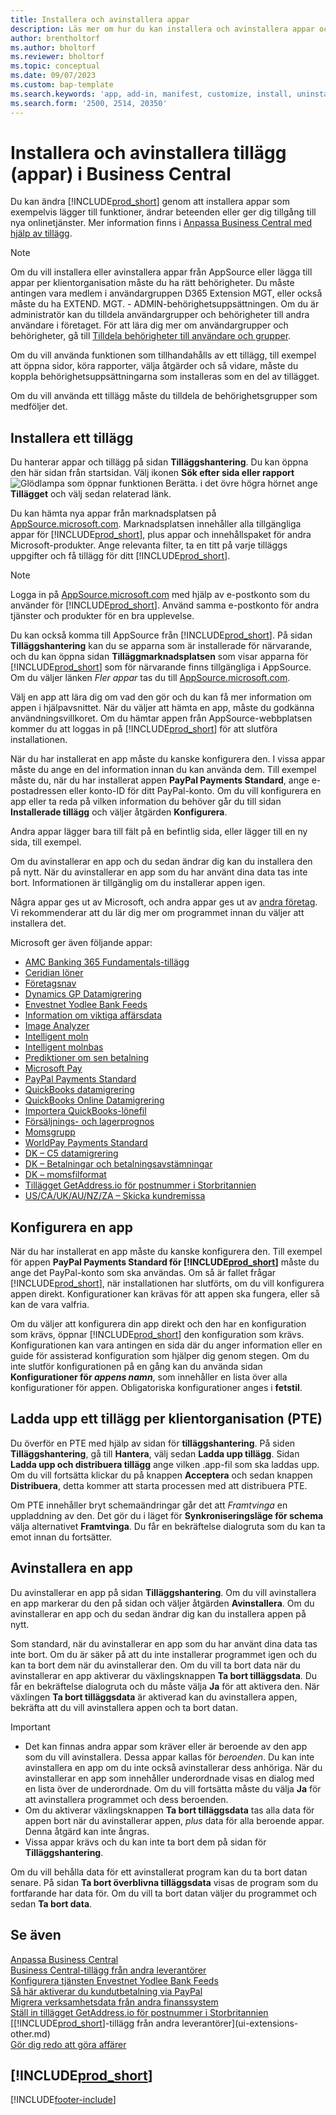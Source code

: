 ```yaml
---
title: Installera och avinstallera appar
description: Läs mer om hur du kan installera och avinstallera appar och tillägg i Business Central.
author: brentholtorf
ms.author: bholtorf
ms.reviewer: bholtorf
ms.topic: conceptual
ms.date: 09/07/2023
ms.custom: bap-template
ms.search.keywords: 'app, add-in, manifest, customize, install, uninstall'
ms.search.form: '2500, 2514, 20350'
---
```


# Installera och avinstallera tillägg (appar) i Business Central

Du kan ändra [!INCLUDE[prod_short](includes/prod_short.md)] genom att installera appar som exempelvis lägger till funktioner, ändrar beteenden eller ger dig tillgång till nya onlinetjänster. Mer information finns i [Anpassa Business Central med hjälp av tillägg](ui-extensions.md).

> [!NOTE]
> Om du vill installera eller avinstallera appar från AppSource eller lägga till appar per klientorganisation måste du ha rätt behörigheter. Du måste antingen vara medlem i användargruppen D365 Extension MGT, eller också måste du ha EXTEND. MGT. - ADMIN-behörighetsuppsättningen. Om du är administratör kan du tilldela användargrupper och behörigheter till andra användare i företaget. För att lära dig mer om användargrupper och behörigheter, gå till [Tilldela behörigheter till användare och grupper](ui-define-granular-permissions.md).
>
> Om du vill använda funktionen som tillhandahålls av ett tillägg, till exempel att öppna sidor, köra rapporter, välja åtgärder och så vidare, måste du koppla behörighetsuppsättningarna som installeras som en del av tillägget.

Om du vill använda ett tillägg måste du tilldela de behörighetsgrupper som medföljer det.

## <a name="install"></a>Installera ett tillägg

Du hanterar appar och tillägg på sidan **Tilläggshantering**. Du kan öppna den här sidan från startsidan. Välj ikonen **Sök efter sida eller rapport** ![Glödlampa som öppnar funktionen Berätta.](media/ui-search/search_small.png "Berätta vad du vill göra") i det övre högra hörnet ange **Tillägget** och välj sedan relaterad länk.  

Du kan hämta nya appar från marknadsplatsen på [AppSource.microsoft.com](https://go.microsoft.com/fwlink/?linkid=2081646). Marknadsplatsen innehåller alla tillgängliga appar för [!INCLUDE[prod_short](includes/prod_short.md)], plus appar och innehållspaket för andra Microsoft-produkter. Ange relevanta filter, ta en titt på varje tilläggs uppgifter och få tillägg för ditt [!INCLUDE[prod_short](includes/prod_short.md)].  

> [!NOTE]  
> Logga in på [AppSource.microsoft.com](https://appsource.microsoft.com/) med hjälp av e-postkonto som du använder för [!INCLUDE[prod_short](includes/prod_short.md)]. Använd samma e-postkonto för andra tjänster och produkter för en bra upplevelse.  

Du kan också komma till AppSource från [!INCLUDE[prod_short](includes/prod_short.md)]. På sidan **Tilläggshantering** kan du se apparna som är installerade för närvarande, och du kan öppna sidan **Tilläggmarknadsplatsen** som visar apparna för [!INCLUDE[prod_short](includes/prod_short.md)] som för närvarande finns tillgängliga i AppSource. Om du väljer länken *Fler appar* tas du till [AppSource.microsoft.com](https://go.microsoft.com/fwlink/?linkid=2081646).  

Välj en app att lära dig om vad den gör och du kan få mer information om appen i hjälpavsnittet. När du väljer att hämta en app, måste du godkänna användningsvillkoret. Om du hämtar appen från AppSource-webbplatsen kommer du att loggas in på [!INCLUDE[prod_short](includes/prod_short.md)] för att slutföra installationen.  

När du har installerat en app måste du kanske konfigurera den. I vissa appar måste du ange en del information innan du kan använda dem. Till exempel måste du, när du har installerat appen **PayPal Payments Standard**, ange e-postadressen eller konto-ID för ditt PayPal-konto. Om du vill konfigurera en app eller ta reda på vilken information du behöver går du till sidan **Installerade tillägg** och väljer åtgärden **Konfigurera**.  

Andra appar lägger bara till fält på en befintlig sida, eller lägger till en ny sida, till exempel.

Om du avinstallerar en app och du sedan ändrar dig kan du installera den på nytt. När du avinstallerar en app som du har använt dina data tas inte bort. Informationen är tillgänglig om du installerar appen igen.

Några appar ges ut av Microsoft, och andra appar ges ut av [andra företag](ui-extensions-other.md). Vi rekommenderar att du lär dig mer om programmet innan du väljer att installera det.

Microsoft ger även följande appar:

* [AMC Banking 365 Fundamentals-tillägg](ui-extensions-amc-banking.md)
* [Ceridian löner](ui-extensions-ceridian-payroll.md)
* [Företagsnav](ui-extensions-company-hub.md)  
* [Dynamics GP Datamigrering](ui-extensions-dynamicsgp-data-migration.md)
* [Envestnet Yodlee Bank Feeds](ui-extensions-yodlee-bank-feeds.md)
* [Information om viktiga affärsdata](ui-extensions-essential-business-insights.md)
* [Image Analyzer](ui-extensions-image-analyzer.md)
* [Intelligent moln](ui-extensions-data-replication.md)
* [Intelligent molnbas](ui-extensions-intelligent-cloud.md)  
* [Prediktioner om sen betalning](ui-extensions-late-payment-prediction.md)
* [Microsoft Pay](ui-extensions-microsoft-pay-payments.md)
* [PayPal Payments Standard](ui-extensions-paypal-payments-standard.md)
* [QuickBooks datamigrering](ui-extensions-quickbooks-data-migration.md)
* [QuickBooks Online Datamigrering](ui-extensions-quickbooks-online-data-migration.md)
* [Importera QuickBooks-lönefil](ui-extensions-quickbooks-payroll.md)
* [Försäljnings- och lagerprognos](ui-extensions-sales-forecast.md)
* [Momsgrupp](ui-extensions-vat-group.md)
* [WorldPay Payments Standard](ui-extensions-worldpay-payments-standard.md)
* [DK – C5 datamigrering](ui-extensions-c5-data-migration.md)
* [DK – Betalningar och betalningsavstämningar](ui-extensions-payments-reconciliation-formats-dk.md)
* [DK – momsfilformat](ui-extensions-tax-file-formats-dk.md)
* [Tillägget GetAddress.io för postnummer i Storbritannien ](LocalFunctionality/UnitedKingdom/ui-extensions-getaddressio.md)  
* [US/CA/UK/AU/NZ/ZA – Skicka kundremissa](ui-extensions-send-remittance-advice.md)

## Konfigurera en app

När du har installerat en app måste du kanske konfigurera den. Till exempel för appen **PayPal Payments Standard för [!INCLUDE[prod_short](includes/prod_short.md)]** måste du ange det PayPal-konto som ska användas. Om så är fallet frågar [!INCLUDE[prod_short](includes/prod_short.md)], när installationen har slutförts, om du vill konfigurera appen direkt. Konfigurationer kan krävas för att appen ska fungera, eller så kan de vara valfria.

Om du väljer att konfigurera din app direkt och den har en konfiguration som krävs, öppnar [!INCLUDE[prod_short](includes/prod_short.md)] den konfiguration som krävs. Konfigurationen kan vara antingen en sida där du anger information eller en guide för assisterad konfiguration som hjälper dig genom stegen. Om du inte slutför konfigurationen på en gång kan du använda sidan **Konfigurationer för _appens namn_**, som innehåller en lista över alla konfigurationer för appen. Obligatoriska konfigurationer anges i **fetstil**.

## Ladda upp ett tillägg per klientorganisation (PTE)

Du överför en PTE med hjälp av sidan för **tilläggshantering**. På siden **Tilläggshantering**, gå till **Hantera**, välj sedan **Ladda upp tillägg**. Sidan **Ladda upp och distribuera tillägg** ange vilken .app-fil som ska laddas upp. Om du vill fortsätta klickar du på knappen **Acceptera** och sedan knappen **Distribuera**, detta kommer att starta processen med att distribuera PTE.

Om PTE innehåller bryt schemaändringar går det att *Framtvinga* en uppladdning av den. Det gör du i läget för **Synkroniseringsläge för schema** välja alternativet **Framtvinga**. Du får en bekräftelse dialogruta som du kan ta emot innan du fortsätter.  

## Avinstallera en app

Du avinstallerar en app på sidan **Tilläggshantering**. Om du vill avinstallera en app markerar du den på sidan och väljer åtgärden **Avinstallera**. Om du avinstallerar en app och du sedan ändrar dig kan du installera appen på nytt.

Som standard, när du avinstallerar en app som du har använt dina data tas inte bort. Om du är säker på att du inte installerar programmet igen och du kan ta bort dem när du avinstallerar den. Om du vill ta bort data när du avinstallerar en app aktiverar du växlingsknappen **Ta bort tilläggsdata**. Du får en bekräftelse dialogruta och du måste välja **Ja** för att aktivera den. När växlingen **Ta bort tilläggsdata** är aktiverad kan du avinstallera appen, bekräfta att du vill avinstallera appen och ta bort datan.

> [!IMPORTANT]  
> * Det kan finnas andra appar som kräver eller är beroende av den app som du vill avinstallera. Dessa appar kallas för *beroenden*. Du kan inte avinstallera en app om du inte också avinstallerar dess anhöriga. När du avinstallerar en app som innehåller underordnade visas en dialog med en lista över de underordnade. Om du vill fortsätta måste du välja **Ja** för att avinstallera programmet och dess beroenden.
> * Om du aktiverar växlingsknappen **Ta bort tilläggsdata** tas alla data för appen bort när du avinstallerar appen, *plus* data för alla beroende appar. Denna åtgärd kan inte ångras.
> * Vissa appar krävs och du kan inte ta bort dem på sidan för **Tilläggshantering**.  

Om du vill behålla data för ett avinstallerat program kan du ta bort datan senare. På sidan **Ta bort överblivna tilläggsdata** visas de program som du fortfarande har data för. Om du vill ta bort datan väljer du programmet och sedan **Ta bort data**. 

## Se även

[Anpassa Business Central](ui-customizing-overview.md)  
[Business Central-tillägg från andra leverantörer](ui-extensions-other.md)  
[Konfigurera tjänsten Envestnet Yodlee Bank Feeds](bank-how-setup-bank-statement-service.md)  
[Så här aktiverar du kundutbetalning via PayPal](sales-how-enable-payment-service-extensions.md)  
[Migrera verksamhetsdata från andra finanssystem](across-import-data-configuration-packages.md)  
[Ställ in tillägget GetAddress.io för postnummer i Storbritannien](LocalFunctionality/UnitedKingdom/uk-setup-postal-code-service.md)  
[[!INCLUDE[prod_short](includes/prod_short.md)]-tillägg från andra leverantörer](ui-extensions-other.md)  
[Gör dig redo att göra affärer](ui-get-ready-business.md)  

## [!INCLUDE[prod_short](includes/free_trial_md.md)]  


[!INCLUDE[footer-include](includes/footer-banner.md)]
